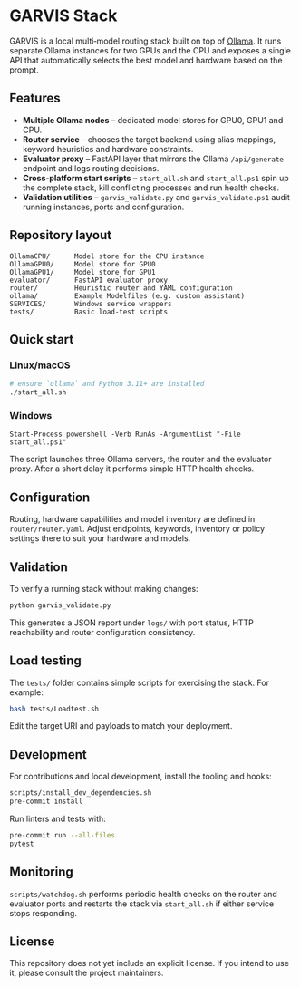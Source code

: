 # GARVIS Stack

GARVIS is a local multi‑model routing stack built on top of [Ollama](https://ollama.com/). It runs separate Ollama instances for two GPUs and the CPU and exposes a single API that automatically selects the best model and hardware based on the prompt.

## Features

- **Multiple Ollama nodes** – dedicated model stores for GPU0, GPU1 and CPU.
- **Router service** – chooses the target backend using alias mappings, keyword heuristics and hardware constraints.
- **Evaluator proxy** – FastAPI layer that mirrors the Ollama `/api/generate` endpoint and logs routing decisions.
- **Cross‑platform start scripts** – `start_all.sh` and `start_all.ps1` spin up the complete stack, kill conflicting processes and run health checks.
- **Validation utilities** – `garvis_validate.py` and `garvis_validate.ps1` audit running instances, ports and configuration.

## Repository layout

```
OllamaCPU/      Model store for the CPU instance
OllamaGPU0/     Model store for GPU0
OllamaGPU1/     Model store for GPU1
evaluator/      FastAPI evaluator proxy
router/         Heuristic router and YAML configuration
ollama/         Example Modelfiles (e.g. custom assistant)
SERVICES/       Windows service wrappers
tests/          Basic load‑test scripts
```

## Quick start

### Linux/macOS

```bash
# ensure `ollama` and Python 3.11+ are installed
./start_all.sh
```

### Windows

```
Start-Process powershell -Verb RunAs -ArgumentList "-File start_all.ps1"
```

The script launches three Ollama servers, the router and the evaluator proxy. After a short delay it performs simple HTTP health checks.

## Configuration

Routing, hardware capabilities and model inventory are defined in `router/router.yaml`. Adjust endpoints, keywords, inventory or policy settings there to suit your hardware and models.

## Validation

To verify a running stack without making changes:

```bash
python garvis_validate.py
```

This generates a JSON report under `logs/` with port status, HTTP reachability and router configuration consistency.

## Load testing

The `tests/` folder contains simple scripts for exercising the stack. For example:

```bash
bash tests/Loadtest.sh
```

Edit the target URI and payloads to match your deployment.

## Development

For contributions and local development, install the tooling and hooks:

```bash
scripts/install_dev_dependencies.sh
pre-commit install
```

Run linters and tests with:

```bash
pre-commit run --all-files
pytest
```

## Monitoring

`scripts/watchdog.sh` performs periodic health checks on the router and evaluator
ports and restarts the stack via `start_all.sh` if either service stops
responding.

## License

This repository does not yet include an explicit license. If you intend to use it, please consult the project maintainers.
